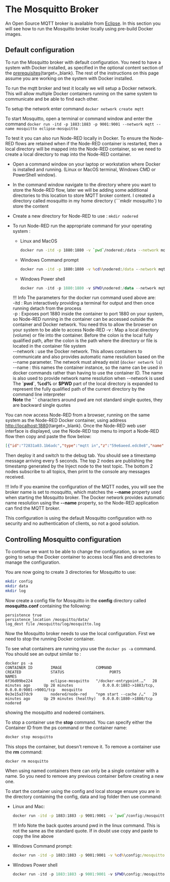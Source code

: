 # The Mosquitto Broker

An Open Source MQTT broker is available from [Eclipse](https://mosquitto.org).  In this section you will see how to run the Mosquitto broker locally using pre-build Docker images.

## Default configuration

To run the Mosquitto broker with default configuration.  You need to have a system with Docker installed, as specified in the optional content section of the [prerequisites](../part1/PREREQ.md#optional-content-prerequisite){target=_blank}.  The rest of the instructions on this page assume you are working on the system with Docker installed.

To run the mqtt broker and test it locally we will setup a Docker network.  This will allow multiple Docker containers running on the same system to communicate and be able to find each other.

To setup the network enter command ```docker network create mqtt```

To start Mosquitto, open a terminal or command window and enter the command ```docker run -itd -p 1883:1883 -p 9001:9001 --network mqtt --name mosquitto eclipse-mosquitto```

To test it you can also run Node-RED locally in Docker.  To ensure the Node-RED flows are retained when if the Node-RED container is restarted, then a local directory will be mapped into the Node-RED container, so we need to create a local directory to map into the Node-RED container.

- Open a command window on your laptop or workstation where Docker is installed and running.  (Linux or MacOS terminal, Windows CMD or PowerShell window).
- In the command window navigate to the directory where you want to store the Node-RED flow, later we will be adding some additional directories to this location to store MQTT broker content.  I created a directory called mosquitto in my home directory (```mkdir mosquitto`) to store the content
- Create a new directory for Node-RED to use : ```mkdir nodered```
- To run Node-RED run the appropriate command for your operating system :

    - Linux and MacOS

        ``` sh
        docker run -itd -p 1880:1880 -v `pwd`/nodered:/data --network mqtt --name nodered nodered/node-red
        ```

    - Windows Command prompt

        ``` bat
        docker run -itd -p 1880:1880 -v %cd%\nodered:/data --network mqtt --name nodered nodered/node-red
        ```

    - Windows Power shell

         ``` powershell
         docker run -itd -p 1880:1880 -v $PWD\nodered:/data --network mqtt --name nodered nodered/node-red
         ```

    !!! Info
        The parameters for the docker run command used above are:  
        -itd : Run interactively providing a terminal for output and then once running detach from the process  
        -p : Exposes port 1880 inside the container to port 1880 on your system, so Node-RED running in the container can be accessed outside the container and Docker network.  You need this to allow the browser on your system to be able to access Node-RED
        -v : Map a local directory (volume) or file into the container.  Before the colon is the local fully qualified path, after the colon is the path where the directory or file is located in the container file system  
        --network : use the Docker network.  This allows containers to communicate and also provides automatic name resolution based on the --name parameter.  The network must already exist (```docker network ls```)  
        --name : this names the container instance, so the name can be used in docker commands rather than having to use the container ID.  The name is also used to provide network name resolution when --network is used  
        The **\`pwd\`**, **%cd%** or **$PWD** part of the local directory is expanded to represent the fully qualified path of the current directory by the command line interpreter  
        **Note** the **\` \`** characters around pwd are not standard single quotes, they are backward single quotes


You can now access Node-RED from a browser, running on the same system as the Node-RED Docker container, using address [http://localhost:1880](http://localhost:1880){target=_blank}.  Once the Node-RED web user interface is displayed, use the Node-RED top menu to import a Node-RED flow then copy and paste the flow below:

``` JSON
[{"id":"72831a03.1b6adc","type":"mqtt in","z":"59e6aeed.edc8e8","name":"","topic":"#","qos":"2","datatype":"auto","broker":"76932b4.f25f954","x":120,"y":300,"wires":[["14019392.39e7ac"]]},{"id":"8c14d162.b51fb8","type":"mqtt out","z":"59e6aeed.edc8e8","name":"","topic":"","qos":"","retain":"","broker":"76932b4.f25f954","x":430,"y":180,"wires":[]},{"id":"f9e6b867.25c6e","type":"inject","z":"59e6aeed.edc8e8","name":"","props":[{"p":"payload"},{"p":"topic","vt":"str"}],"repeat":"5","crontab":"","once":false,"onceDelay":0.1,"topic":"test","payload":"","payloadType":"date","x":150,"y":180,"wires":[["8c14d162.b51fb8"]]},{"id":"14019392.39e7ac","type":"debug","z":"59e6aeed.edc8e8","name":"","active":true,"tosidebar":true,"console":false,"tostatus":true,"complete":"true","targetType":"full","statusVal":"payload","statusType":"auto","x":410,"y":300,"wires":[]},{"id":"76932b4.f25f954","type":"mqtt-broker","z":"","name":"","broker":"mosquitto","port":"1883","clientid":"","usetls":false,"compatmode":false,"keepalive":"60","cleansession":true,"birthTopic":"","birthQos":"0","birthRetain":"false","birthPayload":"","closeTopic":"","closeQos":"0","closeRetain":"false","closePayload":"","willTopic":"","willQos":"0","willRetain":"false","willPayload":""}]
```

Then deploy it and switch to the debug tab.  You should see a timestamp message arriving every 5 seconds.  The top 2 nodes are publishing the timestamp generated by the Inject node to the test topic.  The bottom 2 nodes subscribe to all topics, then print to the console any messages received.

!!! Info
    If you examine the configuration of the MQTT nodes, you will see the broker name is set to mosquitto, which matches the **--name** property used when starting the Mosquitto broker.  The Docker network provides automatic name resolution using the **--name** property, so the Node-RED application can find the MQTT broker.

This configuration is using the default Mosquitto configuration with no security and no authentication of clients, so not a good solution.

## Controlling Mosquitto configuration

To continue we want to be able to change the configuration, so we are going to setup the Docker container to access local files and directories to manage the configuration.

You are now going to create 3 directories for Mosquitto to use:

``` sh
mkdir config
mkdir data
mkdir log
```

Now create a config file for Mosquitto in the **config** directory called **mosquitto.conf** containing the following:

``` text
persistence true
persistence_location /mosquitto/data/
log_dest file /mosquitto/log/mosquitto.log
```

Now the Mosquitto broker needs to use the local configuration.  First we need to stop the running Docker container.

To see what containers are running you use the ```docker ps -a``` command.  You should see an output similar to :

``` text
docker ps -a
CONTAINER ID        IMAGE               COMMAND                  CREATED             STATUS                    PORTS                                            NAMES
6f36d09be224        eclipse-mosquitto   "/docker-entrypoint.…"   28 minutes ago      Up 28 minutes             0.0.0.0:1883->1883/tcp, 0.0.0.0:9001->9001/tcp   mosquitto
0e3e15a37dc9        nodered/node-red    "npm start --cache /…"   29 minutes ago      Up 29 minutes (healthy)   0.0.0.0:1880->1880/tcp                           nodered
```

showing the mosquitto and nodered containers.

To stop a container use the **stop** command.  You can specify either the Container ID from the ps command or the container name:

``` sh
docker stop mosquitto
```

This stops the container, but doesn't remove it.  To remove a container use the **rm** command:

``` sh
docker rm mosquitto
```

When using named containers there can only be a single container with a name.  So you need to remove any previous container before creating a new one.

To start the container using the config and local storage ensure you are in the directory containing the config, data and log folder then use command:

- Linux and Mac:

    ``` sh
    docker run -itd -p 1883:1883 -p 9001:9001 -v `pwd`/config:/mosquitto/config -v `pwd`/data:/mosquitto/data -v `pwd`/log:/mosquitto/log --network mqtt --name mosquitto eclipse-mosquitto
    ```

    !!! Info
        Note the back quotes around pwd in the linux command.  This is not the same as the standard quote.  If in doubt use copy and paste to copy the line above

- Windows Command prompt:

    ``` bat
    docker run -itd -p 1883:1883 -p 9001:9001 -v %cd%\config:/mosquitto/config -v %cd%\data:/mosquitto/data -v %cd%\log:/mosquitto/log --network mqtt --name mosquitto eclipse-mosquitto
    ```

- Windows Power shell

    ``` powershell
    docker run -itd -p 1883:1883 -p 9001:9001 -v $PWD\config:/mosquitto/config -v $PWD\data:/mosquitto/data -v $PWD\log:/mosquitto/log --network mqtt --name mosquitto eclipse-mosquitto
    ```

